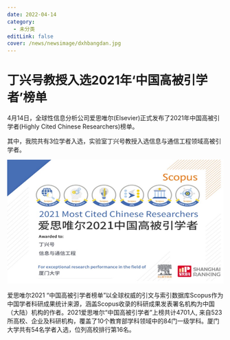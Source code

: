 ```yaml
---
date: 2022-04-14
category:
  - 未分类
editLink: false
cover: /news/newsimage/dxhbangdan.jpg
---
```



# 丁兴号教授入选2021年‘中国高被引学者’榜单

4月14日，全球性信息分析公司爱思唯尔(Elsevier)正式发布了2021年中国高被引学者(Highly Cited Chinese Researchers)榜单。
<!-- more -->


其中，我院共有3位学者入选，实验室丁兴号教授入选信息与通信工程领域高被引学者。

![](/news/newsimage/dxhbangdan.jpg)

爱思唯尔2021 “中国高被引学者榜单”以全球权威的引文与索引数据库Scopus作为中国学者科研成果统计来源，涵盖Scopus收录的科研成果发表署名机构为中国（大陆）机构的作者。2021爱思唯尔“中国高被引学者”上榜共计4701人, 来自523所高校、企业及科研机构，覆盖了10个教育部学科领域中的84门一级学科。厦门大学共有54名学者入选，位列高校排行第16名。